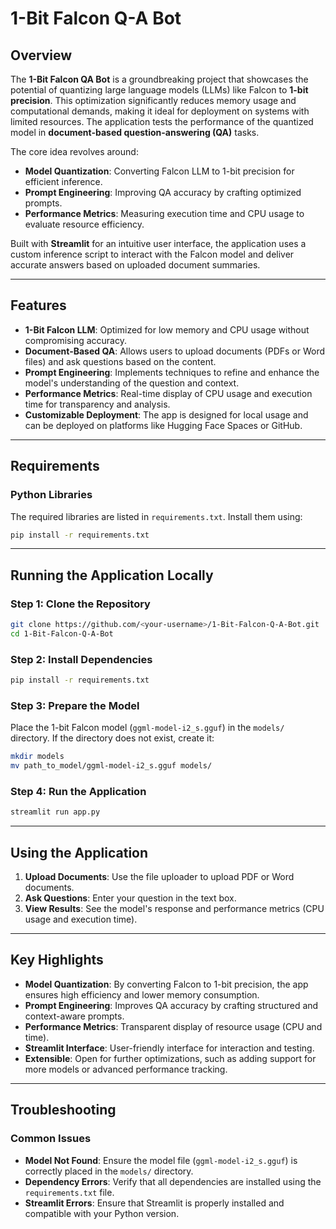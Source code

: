 # 1-Bit Falcon Q-A Bot

## Overview

The **1-Bit Falcon QA Bot** is a groundbreaking project that showcases the potential of quantizing large language models (LLMs) like Falcon to **1-bit precision**. This optimization significantly reduces memory usage and computational demands, making it ideal for deployment on systems with limited resources. The application tests the performance of the quantized model in **document-based question-answering (QA)** tasks.

The core idea revolves around:

- **Model Quantization**: Converting Falcon LLM to 1-bit precision for efficient inference.
- **Prompt Engineering**: Improving QA accuracy by crafting optimized prompts.
- **Performance Metrics**: Measuring execution time and CPU usage to evaluate resource efficiency.

Built with **Streamlit** for an intuitive user interface, the application uses a custom inference script to interact with the Falcon model and deliver accurate answers based on uploaded document summaries.

---

## Features

- **1-Bit Falcon LLM**: Optimized for low memory and CPU usage without compromising accuracy.
- **Document-Based QA**: Allows users to upload documents (PDFs or Word files) and ask questions based on the content.
- **Prompt Engineering**: Implements techniques to refine and enhance the model's understanding of the question and context.
- **Performance Metrics**: Real-time display of CPU usage and execution time for transparency and analysis.
- **Customizable Deployment**: The app is designed for local usage and can be deployed on platforms like Hugging Face Spaces or GitHub.

---

## Requirements

### Python Libraries

The required libraries are listed in `requirements.txt`. Install them using:

```bash
pip install -r requirements.txt
```

---

## Running the Application Locally

### Step 1: Clone the Repository

```bash
git clone https://github.com/<your-username>/1-Bit-Falcon-Q-A-Bot.git
cd 1-Bit-Falcon-Q-A-Bot
```

### Step 2: Install Dependencies

```bash
pip install -r requirements.txt
```

### Step 3: Prepare the Model

Place the 1-bit Falcon model (`ggml-model-i2_s.gguf`) in the `models/` directory. If the directory does not exist, create it:

```bash
mkdir models
mv path_to_model/ggml-model-i2_s.gguf models/
```

### Step 4: Run the Application

```bash
streamlit run app.py
```

---

## Using the Application

1. **Upload Documents**: Use the file uploader to upload PDF or Word documents.
2. **Ask Questions**: Enter your question in the text box.
3. **View Results**: See the model's response and performance metrics (CPU usage and execution time).

---

## Key Highlights

- **Model Quantization**: By converting Falcon to 1-bit precision, the app ensures high efficiency and lower memory consumption.
- **Prompt Engineering**: Improves QA accuracy by crafting structured and context-aware prompts.
- **Performance Metrics**: Transparent display of resource usage (CPU and time).
- **Streamlit Interface**: User-friendly interface for interaction and testing.
- **Extensible**: Open for further optimizations, such as adding support for more models or advanced performance tracking.

---

## Troubleshooting

### Common Issues

- **Model Not Found**: Ensure the model file (`ggml-model-i2_s.gguf`) is correctly placed in the `models/` directory.
- **Dependency Errors**: Verify that all dependencies are installed using the `requirements.txt` file.
- **Streamlit Errors**: Ensure that Streamlit is properly installed and compatible with your Python version.
